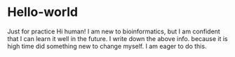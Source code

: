 # Hello-world
Just for practice
Hi human!
I am new to bioinformatics, but I am confident that I can learn it well in the future.
I write down the above info. because it is high time did something new to change myself. I am eager to do this.
